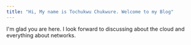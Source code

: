 ```yaml
---
title: "Hi, My name is Tochukwu Chukwure. Welcome to my Blog"
---
```


I'm glad you are here. I look forward to discussing about the cloud and everything about networks.
